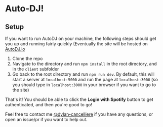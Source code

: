 # Auto-DJ!

## Setup
If you want to run AutoDJ on your machine, the following steps should get you up and running fairly quickly (Eventually the site will be hosted on [AutoDJ.io](https://www.autodj.io)

1. Clone the repo
2. Navigate to the directory and run `npm install` in the root directory, and in the `client` subfolder
3. Go back to the root directory and run `npm run dev`.  By default, this will start a server at `localhost:5000` and run the page at `localhost:3000` (so you should type in `localhost:3000` in your browser if you want to go to the site)

That's it!  You should be able to click the **Login with Spotify** button to get authenticated, and then you're good to go!

Feel free to contact me [@dylan-cancelliere](https://github.com/dylan-cancelliere) if you have any questions, or open an issue/pr if you want to help out.
